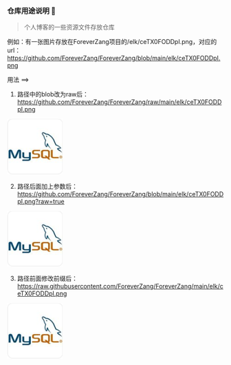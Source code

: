 ### 仓库用途说明 👋

> 个人博客的一些资源文件存放仓库



例如：有一张图片存放在ForeverZang项目的/elk/ceTX0FODDpI.png，对应的url：https://github.com/ForeverZang/ForeverZang/blob/main/elk/ceTX0FODDpI.png

用法 ==> 

1. 路径中的blob改为raw后：https://github.com/ForeverZang/ForeverZang/raw/main/elk/ceTX0FODDpI.png

![路径中的blob改为raw](https://github.com/ForeverZang/ForeverZang/raw/main/elk/ceTX0FODDpI.png)

2. 路径后面加上参数后：https://github.com/ForeverZang/ForeverZang/blob/main/elk/ceTX0FODDpI.png?raw=true

![路径后面加上参数](https://github.com/ForeverZang/ForeverZang/blob/main/elk/ceTX0FODDpI.png?raw=true)

3. 路径前面修改前缀后：https://raw.githubusercontent.com/ForeverZang/ForeverZang/main/elk/ceTX0FODDpI.png

![路径后面加上参数](https://raw.githubusercontent.com/ForeverZang/ForeverZang/main/elk/ceTX0FODDpI.png)